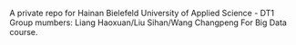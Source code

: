A private repo for Hainan Bielefeld University of Applied Science - DT1 Group mumbers: Liang Haoxuan/Liu Sihan/Wang Changpeng
For Big Data course.
